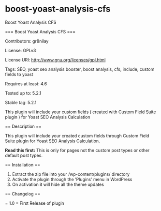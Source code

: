 # boost-yoast-analysis-cfs
Boost Yoast Analysis CFS

=== Boost Yoast Analysis CFS ===

Contributors: gr8nilay

License: GPLv3

License URI: http://www.gnu.org/licenses/gpl.html

Tags: SEO, yoast seo analysis booster, boost analysis, cfs, include, custom fields to yoast

Requires at least: 4.6

Tested up to: 5.2.1

Stable tag: 5.2.1

This plugin will include your custom fields ( created with Custom Field Suite plugin ) for Yoast SEO Analysis Calculation

== Description ==

This plugin will include your created custom fields through Custom Field Suite plugin for Yoast SEO Analysis Calculation.

<strong>Read this first:</strong>
This is only for pages not the custom post types or other default post types. 


== Installation ==

1. Extract the zip file into your /wp-content/plugins/ directory
2. Activate the plugin through the 'Plugins' menu in WordPress
1. On activation it will hide all the theme updates

== Changelog ==

= 1.0 =
First Release of plugin
